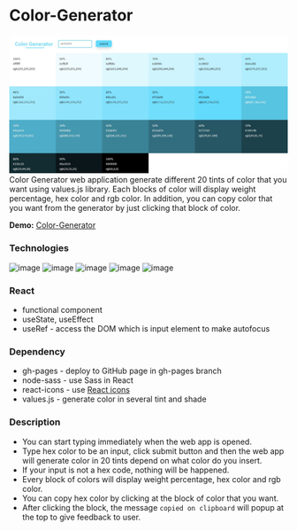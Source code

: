 # Color-Generator
![image](https://github.com/firstneverrest/Color-Generator/blob/master/color-generator-thumbnail.jpg)
Color Generator web application generate different 20 tints of color that you want using values.js library.
Each blocks of color will display weight percentage, hex color and rgb color. 
In addition, you can copy color that you want from the generator by just clicking that block of color.

**Demo:** [Color-Generator](https://my-first-hosting-97075.firebaseapp.com/) 

### Technologies
![image](https://img.shields.io/badge/React-20232A?style=for-the-badge&logo=react&logoColor=61DAFB)
![image](https://img.shields.io/badge/HTML5-E34F26?style=for-the-badge&logo=html5&logoColor=white)
![image](https://img.shields.io/badge/CSS3-1572B6?style=for-the-badge&logo=css3&logoColor=white)
![image](https://img.shields.io/badge/Sass-CC6699?style=for-the-badge&logo=sass&logoColor=white)
![image](https://img.shields.io/badge/JavaScript-F7DF1E?style=for-the-badge&logo=javascript&logoColor=black)

### React
- functional component
- useState, useEffect
- useRef - access the DOM which is input element to make autofocus

### Dependency
- gh-pages - deploy to GitHub page in gh-pages branch
- node-sass - use Sass in React
- react-icons - use [React icons](https://react-icons.github.io/react-icons/) 
- values.js - generate color in several tint and shade

### Description
- You can start typing immediately when the web app is opened.
- Type hex color to be an input, click submit button and then the web app will generate color in 20 tints 
depend on what color do you insert.
- If your input is not a hex code, nothing will be happened.
- Every block of colors will display weight percentage, hex color and rgb color.
- You can copy hex color by clicking at the block of color that you want.
- After clicking the block, the message `copied on clipboard` will popup at the top to give feedback to user.

